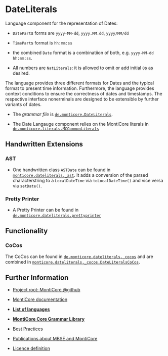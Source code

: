 <!-- (c) https://github.com/MontiCore/monticore -->

<!-- Beta-version: This is intended to become a MontiCore stable explanation. -->

# DateLiterals

Language component for the representation of Dates:
 * `DatePart`s forms are `yyyy-MM-dd`, `yyyy.MM.dd`, `yyyy/MM/dd`
 * `TimePart`s format is `hh:mm:ss`
 * the combined `Date` format is a combinatiion of both, e.g.
 	`yyyy-MM-dd hh:mm:ss`.

 * All numbers are `NatLiterals`: 
   it is allowed to omit or add initial `0`s as desired.

The language provides three
different formats for Dates and the typical format to present
time information. Furthermore, the
language provides context conditions to ensure the correctness
of dates and timestamps. 
The respective interface nonerminals are designed to be extensible 
by further variants of dates.

 * The *grammar file* is [`de.monticore.DateLiterals`][DateLiterals].

 * The Date Langauge component relies on the MontiCore literals
   in [`de.monticore.literals.MCCommonLiterals`][MCCommonLiterals]

## Handwritten Extensions

### AST
- One handwritten class `ASTDate` can be found in
  [`monticore.dateliterals._ast`][_ast]. It adds a conversion
  of the parsed characterstring to a `LocalDateTime` via 
  `toLocalDateTime()` and vice versa via `setDate()`.

### Pretty Printer
- A Pretty Printer can be found in [`de.monticore.dateliterals.prettyprinter`][prettyprinter]

## Functionality
### CoCos
The CoCos can be found in [`de.monticore.dateliterals._cocos`][_cocos]
and are combined
in [`monticore.dateliterals._cocos.DateLiteralsCoCos`][DateCoCos].

[DateLiterals]: https://git.rwth-aachen.de/monticore/languages/od/-/blob/master/src/main/grammars/de/monticore/DateLiterals.mc4
[MCCommonLiterals]: https://git.rwth-aachen.de/monticore/monticore/-/blob/dev/monticore-grammar/src/main/grammars/de/monticore/types/MCFullGenericTypes.mc4
[_ast]: https://git.rwth-aachen.de/monticore/languages/od/-/tree/master/src/main/java/de/monticore/dateliterals/_ast
[_symboltable]: https://git.rwth-aachen.de/monticore/languages/od/-/tree/master/src/main/java/de/monticore/dateliterals/_symboltable
[prettyprinter]: https://git.rwth-aachen.de/monticore/languages/od/-/blob/master/src/main/java/de/monticore/dateliterals/prettyprinter/DateLiteralsPrettyPrinter.java
[_cocos]: https://git.rwth-aachen.de/monticore/languages/od/-/tree/master/src/main/java/de/monticore/dateliterals/_cocos
[DateCoCos]: https://git.rwth-aachen.de/monticore/languages/od/-/blob/master/src/main/java/de/monticore/dateliterals/_cocos/DateLiteralsCoCos.java

## Further Information

* [Project root: MontiCore @github](https://github.com/MontiCore/monticore)
* [MontiCore documentation](http://www.monticore.de/)

* [**List of languages**](https://git.rwth-aachen.de/monticore/monticore/-/blob/dev/docs/Languages.md)
* [**MontiCore Core Grammar Library**](https://git.rwth-aachen.de/monticore/monticore/blob/dev/monticore-grammar/src/main/grammars/de/monticore/Grammars.md)
* [Best Practices](BestPractices.md)
* [Publications about MBSE and MontiCore](https://www.se-rwth.de/publications/)

* [Licence definition](https://github.com/MontiCore/monticore/blob/master/00.org/Licenses/LICENSE-MONTICORE-3-LEVEL.md)

